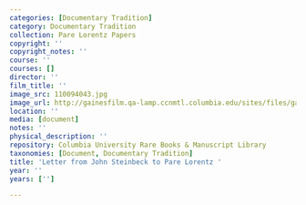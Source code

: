 ```yaml
---
categories: [Documentary Tradition]
category: Documentary Tradition
collection: Pare Lorentz Papers
copyright: ''
copyright_notes: ''
course: ''
courses: []
director: ''
film_title: ''
image_src: 110094043.jpg
image_url: http://gainesfilm.qa-lamp.ccnmtl.columbia.edu/sites/files/gainesfilm/images/110094043.jpg
location: ''
media: [document]
notes: ''
physical_description: ''
repository: Columbia University Rare Books & Manuscript Library
taxonomies: [Document, Documentary Tradition]
title: 'Letter from John Steinbeck to Pare Lorentz '
year: ''
years: ['']

---
```

